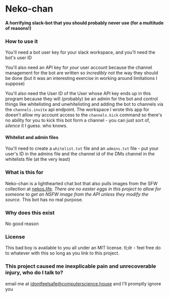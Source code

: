 # Neko-chan

**A horrifying slack-bot that you should probably never use (for a multitude of reasons!)**

### How to use it
You'll need a bot user key for your slack workspace, and you'll need the bot's user ID

You'll also need an API key for _your_ user account because the channel management for the 
bot are written so _incredibly_ not the way they should be done (but it was an interesting 
exercise in working around limitations I suppose)

You'll also need the User ID of the User whose API key ends up in this program because they will
(probably) be an admin for the bot and control things like whitelisting and unwhitelisting and adding
the bot to channels via the `channels.invite` api endpoint. The workspace I wrote this app for doesn't 
allow my account access to the `channels.kick` command so there's no ability for you to kick this 
bot form a channel - you can just sort of, _silence_ it I guess. who knows.

#### Whitelist and admin files
You'll need to create a `whitelist.txt` file and an `admins.txt` file - put your user's ID in the 
admins file and the channel id of the DMs channel in the whitelists file (at the very least)

### What is this for
Neko-chan is a lighthearted chat bot that also pulls images from the SFW collection at 
[nekos.life](http://nekos.life/). _There are no easter eggs in this project to allow for
someone to get an NSFW image from the API unless they modify the source._ This bot has no 
real purpose.

### Why does this exist
No good reason

### License
This bad boy is available to you all under an MIT license.
tl;dr - feel free do to whatever with this so long as you link to this project.

### This project caused me inexplicable pain and unrecoverable injury, who do I talk to?
email me at idontfeelsafe@computerscience.house and I'll promptly ignore you

